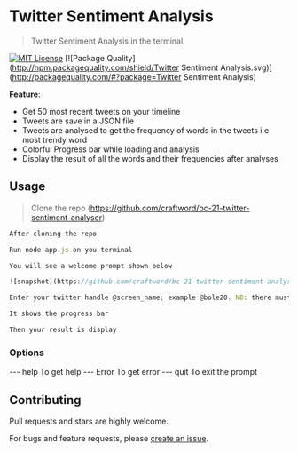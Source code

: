 # Twitter Sentiment Analysis

> Twitter Sentiment Analysis in the terminal.

[![MIT License](https://img.shields.io/badge/license-MIT_License-green.svg?style=flat-square)](https://github.com/craftword/bc-21-twitter-sentiment-analyser/LICENSE)
[![Package Quality](http://npm.packagequality.com/shield/Twitter Sentiment Analysis.svg)](http://packagequality.com/#?package=Twitter Sentiment Analysis)



**Feature**:

- Get 50 most recent tweets on your timeline
- Tweets are save in a JSON file
- Tweets are analysed to get the frequency of words in the tweets i.e most trendy word
- Colorful Progress bar while loading and analysis
- Display the result of all the words and their frequencies after analyses 


## Usage

> Clone the repo (https://github.com/craftword/bc-21-twitter-sentiment-analyser)

```javascript
After cloning the repo 

Run node app.js on you terminal 

You will see a welcome prompt shown below

![snapshot](https://github.com/craftword/bc-21-twitter-sentiment-analyser/screenshot.png)

Enter your twitter handle @screen_name, example @bole20. NB: there must be @ before the screen name

It shows the progress bar 

Then your result is display 

```
### Options

--- help  To get help
--- Error To get error 
--- quit  To exit the prompt

## Contributing

Pull requests and stars are highly welcome.

For bugs and feature requests, please [create an issue](https://github.com/craftword/bc-21-twitter-sentiment-analyser).
